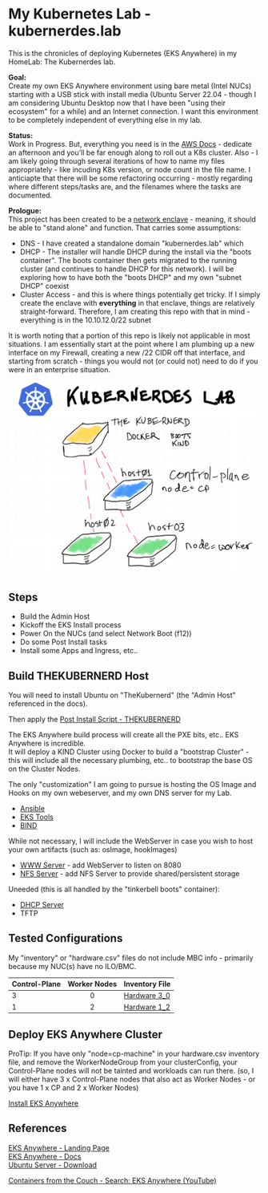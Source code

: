 # My Kubernetes Lab - kubernerdes.lab 

This is the chronicles of deploying Kubernetes (EKS Anywhere) in my HomeLab: The Kubernerdes lab.

**Goal:**  
Create my own EKS Anywhere environment using bare metal (Intel NUCs) starting with a USB stick with install media (Ubuntu Server 22.04 - though I am considering Ubuntu Desktop now that I have been "using their ecosystem" for a while) and an Internet connection.  I want this environment to be completely independent of everything else in my lab. 

**Status:**  
Work in Progress.  But, everything you need is in the [AWS Docs](https://anywhere.eks.amazonaws.com/docs/) - dedicate an afternoon and you'll be far enough along to roll out a K8s cluster.  Also - I am likely going through several iterations of how to name my files appropriately - like incuding K8s version, or node count in the file name.
I anticiapte that there will be some refactoring occurring - mostly regarding where different steps/tasks are, and the filenames where the tasks are documented.  

**Prologue:**  
This project has been created to be a [network enclave](https://en.wikipedia.org/wiki/Network_enclave) - meaning, it should be able to "stand alone" and function.  That carries some assumptions:

* DNS - I have created a standalone domain "kubernerdes.lab" which 
* DHCP - The installer will handle DHCP during the install via the "boots container".  The boots container then gets migrated to the running cluster (and continues to handle DHCP for this network).  I will be exploring how to have both the "boots DHCP" and my own "subnet DHCP" coexist
* Cluster Access - and this is where things potentially get tricky.  If I simply create the enclave with **everything** in that enclave, things are relatively straight-forward.  Therefore, I am creating this repo with that in mind - everything is in the 10.10.12.0/22 subnet


It is worth noting that a portion of this repo is likely not applicable in most situations.  I am essentially start at the point where I am plumbing up a new interface on my Firewall, creating a new /22 CIDR off that interface, and starting from scratch - things you would not (or could not) need to do if you were in an enterprise situation.

![Kubernerdes Lab](Images/KubernerdesLab.png)

## Steps
* Build the Admin Host
* Kickoff the EKS Install process
* Power On the NUCs (and select Network Boot (f12))
* Do some Post Install tasks
* Install some Apps and Ingress, etc..

## Build THEKUBERNERD Host
You will need to install Ubuntu on "TheKubernerd" (the "Admin Host" referenced in the docs).  

Then apply the [Post Install Script - THEKUBERNERD](Scripts/00_Post_Install_THEKUBERNERD.sh)

The EKS Anywhere build process will create all the PXE bits, etc..  EKS Anywhere is incredible.  
It will deploy a KIND Cluster using Docker to build a "bootstrap Cluster" - this will include all the necessary plumbing, etc.. to bootstrap the base OS on the Cluster Nodes.

The only "customization" I am going to pursue is hosting the OS Image and Hooks on my own webeserver, and my own DNS server for my Lab.    
* [Ansible](Scripts/10_Install_Ansible.sh)
* [EKS Tools](Scripts/11_Install_EKS_Tools.sh)
* [BIND](Scripts/15_Install_BIND9.sh)

While not necessary, I will include the WebServer in case you wish to host your own artifacts (such as: osImage, hookImages)
* [WWW Server](Scripts/Install_HTTP_Server.sh) - add WebServer to listen on 8080
* [NFS Server](Scripts/Install_NFS_Server.sh) - add NFS Server to provide shared/persistent storage

Uneeded (this is all handled by the "tinkerbell boots" container):  
* [DHCP Server](Scripts/Install_DHCP_Server.sh)
* TFTP

## Tested Configurations
My "inventory" or "hardware.csv" files do not include MBC info - primarily because my NUC(s) have no ILO/BMC.

| Control-Plane | Worker Nodes | Inventory File |
|:--------------|:------------:|:---------------|
| 3 | 0 | [Hardware 3_0](Files/hardware-3_0.csv)
| 1 | 2 | [Hardware 1_2](Files/hardware-1_2.csv)

## Deploy EKS Anywhere Cluster
ProTip:  If you have only "node=cp-machine" in your hardware.csv inventory file, and remove the WorkerNodeGroup from your clusterConfig, your Control-Plane nodes will not be tainted and workloads can run there.  (so, I will either have 3 x Control-Plane nodes that also act as Worker Nodes - or you have 1 x CP and 2 x Worker Nodes)  

[Install EKS Anywhere](Scripts/50_Install_EKS_Anywhere.sh)

## References
[EKS Anywhere - Landing Page](https://anywhere.eks.amazonaws.com/)  
[EKS Anywhere - Docs](https://anywhere.eks.amazonaws.com/docs/)  
[Ubuntu Server - Download](https://ubuntu.com/download/server)  

[Containers from the Couch - Search: EKS Anywhere (YouTube)](https://www.youtube.com/@ContainersfromtheCouch/search?query=eks%20anywhere)


